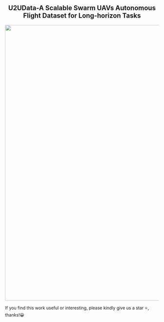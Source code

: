 <div align="center">
<h2>U2UData-A Scalable Swarm UAVs Autonomous Flight Dataset for Long-horizon Tasks</h2>
<img src="images/overview.png" width="900"/>
</div>


If you find this work useful or interesting, please kindly give us a star ⭐, thanks!😀